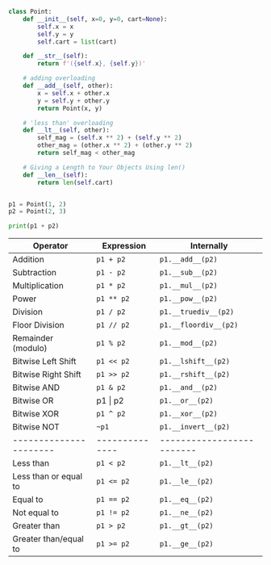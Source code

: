 ```python
class Point:
    def __init__(self, x=0, y=0, cart=None):
        self.x = x
        self.y = y
        self.cart = list(cart)

    def __str__(self):
        return f'({self.x}, {self.y})'

    # adding overloading
    def __add__(self, other):
        x = self.x + other.x
        y = self.y + other.y
        return Point(x, y)

    # 'less than' overloading
    def __lt__(self, other):
        self_mag = (self.x ** 2) + (self.y ** 2)
        other_mag = (other.x ** 2) + (other.y ** 2)
        return self_mag < other_mag

    # Giving a Length to Your Objects Using len()
    def __len__(self):
        return len(self.cart)


p1 = Point(1, 2)
p2 = Point(2, 3)

print(p1 + p2)
```

| Operator             | Expression   | Internally              |
|----------------------|--------------|-------------------------|
|Addition              | `p1 + p2`    | `p1.__add__(p2)`        |
|Subtraction           | `p1 - p2`    | `p1.__sub__(p2)`        |
|Multiplication        | `p1 * p2`    | `p1.__mul__(p2)`        |
|Power                 | `p1 ** p2`   | `p1.__pow__(p2)`        |
|Division              | `p1 / p2`    | `p1.__truediv__(p2)`    |
|Floor Division        | `p1 // p2`   | `p1.__floordiv__(p2)`   |
|Remainder (modulo)    | `p1 % p2`    | `p1.__mod__(p2)`        |
|Bitwise Left Shift    | `p1 << p2`   | `p1.__lshift__(p2)`     |
|Bitwise Right Shift   | `p1 >> p2`   | `p1.__rshift__(p2)`     |
|Bitwise AND           | `p1 & p2`    | `p1.__and__(p2)`        |
|Bitwise OR            | p1 &#124; p2 | `p1.__or__(p2)`         |
|Bitwise XOR           | `p1 ^ p2`    | `p1.__xor__(p2)`        |
|Bitwise NOT           | `~p1`        | `p1.__invert__(p2)`     |
|----------------------|--------------|-------------------------|
|Less than             | `p1 < p2`    | `p1.__lt__(p2)`        |
|Less than or equal to | `p1 <= p2`    | `p1.__le__(p2)`        |
|Equal to              | `p1 == p2`    | `p1.__eq__(p2)`        |
|Not equal to          | `p1 != p2`    | `p1.__ne__(p2)`        |
|Greater than          | `p1 > p2`    | `p1.__gt__(p2)`        |
|Greater than/equal to | `p1 >= p2`    | `p1.__ge__(p2)`        |

